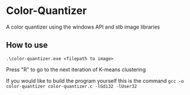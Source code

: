 # Color-Quantizer
A color quantizer using the windows API and stb image libraries

## How to use 
 
 ``` .\color-quantizer.exe <filepath to image> ```

 Press "R" to go to the next iteration of K-means clustering


If you would like to build the program yourself this is the command
``` gcc -o color-quantizer color-quantizer.c -lGdi32 -lUser32 ```